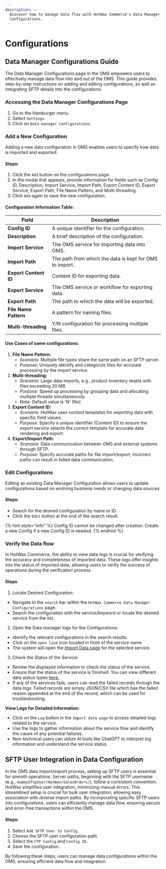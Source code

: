 ```yaml
---
description: >-
  Discover how to manage data flow with HotWax Commerce's Data Manager
  Configurations.
---
```


# Configurations

## Data Manager Configurations Guide

The Data Manager Configurations page in the OMS empowers users to effectively manage data flow into and out of the OMS. This guide provides step-by-step instructions on adding and editing configurations, as well as integrating SFTP details into the configurations.

### Accessing the Data Manager Configurations Page

1. Go to the Hamburger menu.
2. Select `Settings`.
3. Click on `Data manager configurations`.

### Add a New Configuration

Adding a new data configuration in OMS enables users to specify how data is imported and exported.

#### Steps:

1. Click the `Add` button on the configurations page.
2. In the modal that appears, provide information for fields such as Config ID, Description, Import Service, Import Path, Export Content ID, Export Service, Export Path, File Name Pattern, and Multi-threading.
3. Click `Add` again to save the new configuration.

#### Configuration Information Table:

| Field                 | Description                                             |
| --------------------- | ------------------------------------------------------- |
| **Config ID**         | A unique identifier for the configuration.              |
| **Description**       | A brief description of the configuration.               |
| **Import Service**    | The OMS service for importing data into OMS.            |
| **Import Path**       | The path from which the data is kept for OMS to import. |
| **Export Content ID** | Content ID for exporting data.                          |
| **Export Service**    | The OMS service or workflow for exporting data.         |
| **Export Path**       | The path to which the data will be exported.            |
| **File Name Pattern** | A pattern for naming files.                             |
| **Multi-threading**   | Y/N configuration for processing multiple files.        |

#### Use Cases of some configurations:

1. **File Name Pattern:**
   * _Scenario:_ Multiple file types share the same path on an SFTP server.
   * _Purpose:_ Uniquely identify and categorize files for accurate processing by the import service.
2. **Multi-threading:**
   * _Scenario:_ Large data imports, e.g., product inventory resets with files exceeding 20 MB.
   * _Purpose:_ Speed up processing by grouping data and allocating multiple threads simultaneously.
   * _Note:_ Default value is 'N' (No)
3. **Export Content ID:**
   * _Scenario:_ HotWax uses content templates for exporting data with specific field values.
   * _Purpose:_ Specify a unique identifier (Content ID) to ensure the export service selects the correct template for accurate data rendering and export.
4. **Export/Import Path:**
   * _Scenario:_ Data communication between OMS and external systems through SFTP.
   * _Purpose:_ Specify accurate paths for file import/export; incorrect paths can result in failed data communication.

### Edit Configurations

Editing an existing Data Manager Configuration allows users to update configurations based on evolving business needs or changing data sources.

#### Steps:

* Search for the desired configuration by name or ID.
* Click the `Edit` button at the end of the search result.

{% hint style="info" %}
Config ID cannot be changed after creation. Create a new Config if a new Config ID is needed.
{% endhint %}

### Verify the Data flow

In HotWax Commerce, the ability to view data logs is crucial for verifying the accuracy and completeness of imported data. These logs offer insights into the status of imported data, allowing users to verify the success of operations during the verification process.

#### Steps

1. Locate Desired Configuration:

* Navigate to the `search` bar within the `HotWax Commerce Data Manager Configurations` page.
* Search the configuration with the service/keyword or locate the desired service from the list.

2. Open the Data manager logs for the Configurations:

* Identify the relevant configurations in the search results.
* Click on the `open link` icon located in front of the service name.
* The system will open the [Import Data page](data-manager/imports.md) for the selected service.

3. Check the Status of the Service:

* Review the displayed information to check the status of the service.
* Ensure that the status of the service is finished. You can view different data status types [here.](https://docs.hotwax.co/user-guides/workflow/data-manager/imports#data-manager-logs)
* If any of the services fails, users can read the failed records through the data logs. Failed records are simply JSON/CSV file which has the failed reason appended at the end of the record, which can be used for troubleshooting.

**View Logs for Detailed Information:**

* Click on the `Log` button in the `Import data page` to access detailed logs related to the service.
* Use the logs to gather information about the service flow and identify the cause of any potential failures.
* Non-technical users can utilize AI tools like ChatGPT to interpret log information and understand the service status.

## SFTP User Integration in Data Configuration

In the OMS data import/export process, setting up SFTP users is essential for smooth operations. Server paths, beginning with the SFTP username (e.g., `dummySftpUser/HotWax/SalesOrders/`), follow a consistent convention. HotWax simplifies user integration, minimizing manual errors. This streamlined setup is crucial for bulk user integration, allowing easy association with diverse import paths. By incorporating specific SFTP users into configurations, users can efficiently manage data flow, ensuring secure and error-free transactions within the OMS.

#### Steps:

1. Select `Add SFTP User to Config`.
2. Choose the SFTP user configuration path.
3. Select the `FTP Config` and `Config ID`.
4. Save the configuration.

By following these steps, users can manage data configurations within the OMS, ensuring efficient data flow and integration.
